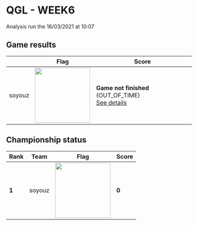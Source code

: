 # QGL - WEEK6

Analysis run the 16/03/2021 at 10:07

## Game results

||Flag|Score|
|--|--|--|
|soyouz|<img src="../flags/soyouz.png" width="150" height="" />|**Game not finished** (OUT_OF_TIME)<br>[See details](./pool-0/soyouz.log)|
## Championship status

|Rank|Team|Flag|Score|
|--|--|--|--|
|**1**|soyouz|<img src="../flags/soyouz.png" width="150" height="" />|**0**|
